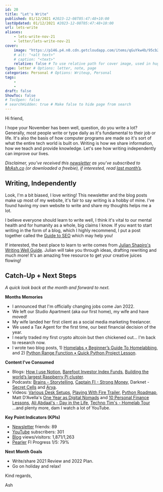 ```yaml
---
id: 20
title: "Let's Write"
published: 01/12/2021 #2023-12-08T05:47:48+10:00
lastUpdated: 01/12/2021 #2023-12-08T05:47:48+10:00
url: lets-write
aliases:
    - lets-write-nov-21
    - letter/lets-write-nov-21
cover:
    image: "https://p146.p4.n0.cdn.getcloudapp.com/items/qGuYkw4b/95cb2581-dc5c-4f2f-bcbc-8e9f36465991.jpeg?source=viewer&v=e350db6809e2745dbb1d4c9bc71c01be"
    # alt: "<alt text>"
    # caption: "<text>"
    relative: false # To use relative path for cover image, used in hugo Page-bundles 
type: letter # Options: letter, note, page
categories: Personal # Options: Writeup, Personal
tags:
    - 
    - 
draft: false
ShowToc: false
# TocOpen: false
# searchHidden: true # Make false to hide page from search
---
```


Hi friend,

I hope your November has been well, question, do you write a lot? Generally, most people write or type daily as it's fundamental to their job or life. It's also the basis of how computer programs are made so it's sort of what the entire tech world is built on. Writing is how we share information, how we teach and provide knowledge. Let's see how writing independently can improve our lives.

*Disclaimer, you’ve received this [newsletter](https://mrash.co/newsletters) as you’ve subscribed to [MrAsh.co](https://mrashleyball.com/) (or downloaded a freebie), if interested, read [last month’s](https://mrashleyball.com/letter/oct-21/).*

## Writing, Independently

Look, I'm a bit biased, I love writing! This newsletter and the blog posts make up most of my website, it's fair to say writing is a hobby of mine. I've found having my own website to write and share my thoughts helps me a lot. 

I believe everyone should learn to write well, I think it's vital to our mental health and for humanity as a whole, big claims I know. If you want to start writing in the form of a blog, which I highly recommend, I put a post together called the [Guide to SEO](https://mrashleyball.com/guide-to-seo-ultimate-beginners-guide-for-seo/) which may help you!

If interested, the best place to learn to write comes from [Julian Shapiro's Writing Well Guide](https://www.julian.com/guide/write/intro). Julian will take you through ideas, drafting rewriting and much more! It's an amazing free resource to get your creative juices flowing!

## Catch-Up + Next Steps

*A quick look back at the month and forward to next.*

**Months Memories**

- I announced that I'm officially changing jobs come Jan 2022.
- We left our Studio Apartment (aka our first home), my wife and have moved!
- My wife landed her first client as a social media marketing freelancer.
- We used a Tax Agent for the first time, our best financial decision of the year.
- I nearly traded my first crypto altcoin but then chickened out... I'm back to research now.
- I wrote two blog posts, 1) [Homelabs • Beginner’s Guide To Homelabbing](https://mrashleyball.com/homelabs-beginners-guide-to-homelabbing/), and 2) [Python Range Function • Quick Python Project Lesson](https://mrashleyball.com/python-range-function-quick-python-project-lesson/).

**Content I've Consumed**

- Blogs: [How I use Notion](https://reasonabledeviations.com/2021/09/18/how-i-use-notion/), [Barefoot Investor Index Funds](https://captainfi.com/barefoot-investor-index-funds/), [Building the world’s largest Raspberry Pi cluster](https://blogs.oracle.com/developers/post/building-the-worlds-largest-raspberry-pi-cluster).
- Podcasts: [Brains - Storytelling](https://www.brainspodcast.com/episode/storytelling), [Captain FI - Strong Money](https://captainfi.com/strong-money-australia/), Darknet - [Secret Cells](https://darknetdiaries.com/episode/105/) and [Arya](https://darknetdiaries.com/episode/104/).
- Videos: [Various Desk Setups](https://youtube.com/playlist?list=PLGR72TW7SUVo8gc5Kb3ulIjp9vnSLLa6k), [Playing With Fire Trailer](https://youtu.be/DGJAcfRxipE), [Python Roadmap](https://youtu.be/wFEC7VbWBZo), Matt D'Avella's [One Year as Digital Nomads](https://youtu.be/TWckb7_fykc) and [10 Personal Finance Lessons](https://youtu.be/bMXTGGxrQ3A), [Ali Abdaal's - Day in the Life](https://youtu.be/F7JMKzBr8HY), [Techno Tim's - Homelab Tour](https://youtu.be/u45Z4yGTgs8) ...and plenty more, dam I watch a lot of YouTube.

**Key Point Indicators (KPIs)**

- [Newsletter](https://mrash.co/newsletters) friends: 89
- [YouTube](https://youtube.com/mrashleyball) subscribers: 301
- [Blog](https://mrashleyball.com/blog/) views/visitors: 1,871/1,263
- [Pearler](https://pearler.com/invited/ASHLEY43593) FI Progress 1/5: 79%

**Next Month Goals**

- Write/share 2021 Review and 2022 Plan.
- Go on holiday and relax!

Kind regards,

Ash